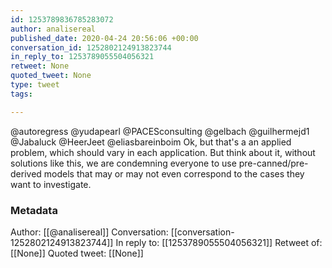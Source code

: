 ```yaml
---
id: 1253789836785283072
author: analisereal
published_date: 2020-04-24 20:56:06 +00:00
conversation_id: 1252802124913823744
in_reply_to: 1253789055504056321
retweet: None
quoted_tweet: None
type: tweet
tags:

---
```


@autoregress @yudapearl @PACESconsulting @gelbach @guilhermejd1 @Jabaluck @HeerJeet @eliasbareinboim Ok, but that's a an applied problem, which should vary in each application. But think about it, without solutions like this, we are condemning everyone to use pre-canned/pre-derived models that may or may not even correspond to the cases they want to investigate.

### Metadata

Author: [[@analisereal]]
Conversation: [[conversation-1252802124913823744]]
In reply to: [[1253789055504056321]]
Retweet of: [[None]]
Quoted tweet: [[None]]
